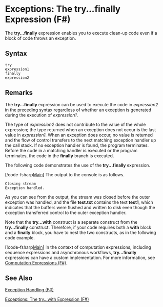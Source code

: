 # Exceptions: The try...finally Expression (F#)

The **try...finally** expression enables you to execute clean-up code even if a block of code throws an exception.


## Syntax

```
try
expression1
finally
expression2
```

## Remarks
The **try...finally** expression can be used to execute the code in *expression2* in the preceding syntax regardless of whether an exception is generated during the execution of *expression1*.

The type of *expression2* does not contribute to the value of the whole expression; the type returned when an exception does not occur is the last value in *expression1*. When an exception does occur, no value is returned and the flow of control transfers to the next matching exception handler up the call stack. If no exception handler is found, the program terminates. Before the code in a matching handler is executed or the program terminates, the code in the **finally** branch is executed.

The following code demonstrates the use of the **try...finally** expression.

[!code-fsharp[Main](snippets/fslangref2/snippet5701.fs)]
    The output to the console is as follows.


```
Closing stream
Exception handled.
```
As you can see from the output, the stream was closed before the outer exception was handled, and the file **test.txt** contains the text **test1**, which indicates that the buffers were flushed and written to disk even though the exception transferred control to the outer exception handler.

Note that the **try...with** construct is a separate construct from the **try...finally** construct. Therefore, if your code requires both a **with** block and a **finally** block, you have to nest the two constructs, as in the following code example.

[!code-fsharp[Main](snippets/fslangref2/snippet5702.fs)]
    In the context of computation expressions, including sequence expressions and asynchronous workflows, **try...finally** expressions can have a custom implementation. For more information, see [Computation Expressions &#40;F&#35;&#41;](Computation+Expressions+%28FSharp%29.md).


## See Also
[Exception Handling &#40;F&#35;&#41;](Exception+Handling+%28FSharp%29.md)

[Exceptions: The try...with Expression &#40;F&#35;&#41;](Exceptions+-+The+try...with+Expression+%28FSharp%29.md)

